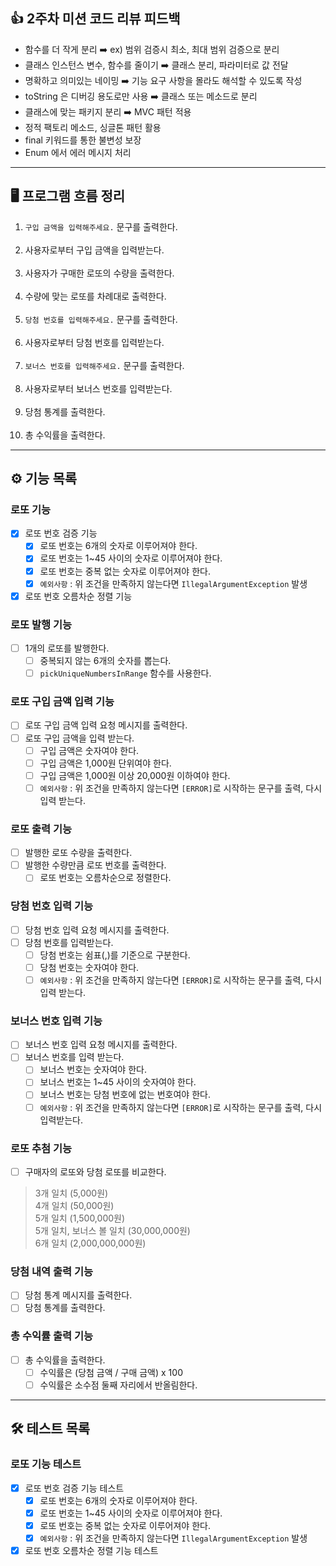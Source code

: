 ## 👍 2주차 미션 코드 리뷰 피드백
- 함수를 더 작게 분리 ➡️ ex) 범위 검증시 최소, 최대 범위 검증으로 분리
- 클래스 인스턴스 변수, 함수를 줄이기 ➡️ 클래스 분리, 파라미터로 값 전달
- 명확하고 의미있는 네이밍 ➡️ 기능 요구 사항을 몰라도 해석할 수 있도록 작성
- toString 은 디버깅 용도로만 사용 ➡️ 클래스 또는 메소드로 분리
- 클래스에 맞는 패키지 분리 ➡️ MVC 패턴 적용
- 정적 팩토리 메소드, 싱글톤 패턴 활용
- final 키워드를 통한 불변성 보장
- Enum 에서 에러 메시지 처리

---

## 🖥 프로그램 흐름 정리

1. `구입 금액을 입력해주세요.` 문구를 출력한다.
<br><br>
2. 사용자로부터 구입 금액을 입력받는다.
<br><br>
3. 사용자가 구매한 로또의 수량을 출력한다.
<br><br>
4. 수량에 맞는 로또를 차례대로 출력한다.
<br><br>
5. `당첨 번호를 입력해주세요.` 문구를 출력한다.
<br><br>
6. 사용자로부터 당첨 번호를 입력받는다.
<br><br>
7. `보너스 번호를 입력해주세요.` 문구를 출력한다.
<br><br>
8. 사용자로부터 보너스 번호를 입력받는다.
<br><br>
9. 당첨 통계를 출력한다.
<br><br>
10. 총 수익률을 출력한다.

--- 

## ⚙️ 기능 목록

### 로또 기능
- [X] 로또 번호 검증 기능
  - [X] 로또 번호는 6개의 숫자로 이루어져야 한다.
  - [X] 로또 번호는 1~45 사이의 숫자로 이루어져야 한다.
  - [X] 로또 번호는 중복 없는 숫자로 이루어져야 한다.
  - [X] `예외사항` : 위 조건을 만족하지 않는다면 `IllegalArgumentException` 발생
- [X] 로또 번호 오름차순 정렬 기능

### 로또 발행 기능
- [ ] 1개의 로또를 발행한다.
  - [ ] 중복되지 않는 6개의 숫자를 뽑는다.
  - [ ] `pickUniqueNumbersInRange` 함수를 사용한다.

### 로또 구입 금액 입력 기능
- [ ] 로또 구입 금액 입력 요청 메시지를 출력한다.
- [ ] 로또 구입 금액을 입력 받는다.
  - [ ] 구입 금액은 숫자여야 한다.
  - [ ] 구입 금액은 1,000원 단위여야 한다.
  - [ ] 구입 금액은 1,000원 이상 20,000원 이하여야 한다.
  - [ ] `예외사항` : 위 조건을 만족하지 않는다면 `[ERROR]`로 시작하는 문구를 출력, 다시 입력 받는다.

### 로또 출력 기능
- [ ] 발행한 로또 수량을 출력한다.
- [ ] 발행한 수량만큼 로또 번호를 출력한다.
  - [ ] 로또 번호는 오름차순으로 정렬한다.

### 당첨 번호 입력 기능
- [ ] 당첨 번호 입력 요청 메시지를 출력한다.
- [ ] 당첨 번호를 입력받는다.
  - [ ] 당첨 번호는 쉼표(,)를 기준으로 구분한다.
  - [ ] 당첨 번호는 숫자여야 한다.
  - [ ] `예외사항` : 위 조건을 만족하지 않는다면 `[ERROR]`로 시작하는 문구를 출력, 다시 입력 받는다.

### 보너스 번호 입력 기능
- [ ] 보너스 번호 입력 요청 메시지를 출력한다.
- [ ] 보너스 번호를 입력 받는다.
  - [ ] 보너스 번호는 숫자여야 한다.
  - [ ] 보너스 번호는 1~45 사이의 숫자여야 한다.
  - [ ] 보너스 번호는 당첨 번호에 없는 번호여야 한다.
  - [ ] `예외사항` : 위 조건을 만족하지 않는다면 `[ERROR]`로 시작하는 문구를 출력, 다시 입력받는다.
  
### 로또 추첨 기능
- [ ] 구매자의 로또와 당첨 로또를 비교한다.
> 3개 일치 (5,000원) <br>
4개 일치 (50,000원) <br>
5개 일치 (1,500,000원) <br>
5개 일치, 보너스 볼 일치 (30,000,000원) <br>
6개 일치 (2,000,000,000원) <br>

### 당첨 내역 출력 기능
- [ ] 당첨 통계 메시지를 출력한다.
- [ ] 당첨 통계를 출력한다.

### 총 수익률 출력 기능
- [ ] 총 수익률을 출력한다.
  - [ ] 수익률은 (당첨 금액 / 구매 금액) x 100 
  - [ ] 수익률은 소수점 둘째 자리에서 반올림한다.

---

## 🛠 테스트 목록

### 로또 기능 테스트
- [X] 로또 번호 검증 기능 테스트
  - [X] 로또 번호는 6개의 숫자로 이루어져야 한다.
  - [X] 로또 번호는 1~45 사이의 숫자로 이루어져야 한다.
  - [X] 로또 번호는 중복 없는 숫자로 이루어져야 한다.
  - [X] `예외사항` : 위 조건을 만족하지 않는다면 `IllegalArgumentException` 발생
- [X] 로또 번호 오름차순 정렬 기능 테스트